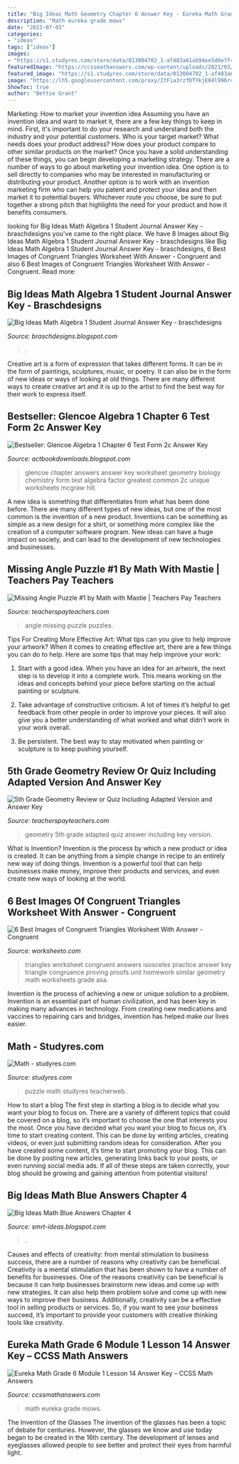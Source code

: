 ```yaml
---
title: "Big Ideas Math Geometry Chapter 6 Answer Key - Eureka Math Grade 6 Module 1 Lesson 14 Answer Key – Ccss Math Answers"
description: "Math eureka grade mows"
date: "2023-07-03"
categories:
- "ideas"
tags: ["ideas"]
images:
- "https://s1.studyres.com/store/data/013004702_1-af483a61ab94ee5d8e7f4c44aa923152-300x300.png"
featuredImage: "https://ccssmathanswers.com/wp-content/uploads/2021/03/Eureka-Math-Grade-6-Module-1-Lesson-14-Exit-Ticket-Answer-Key-18.png"
featured_image: "https://s1.studyres.com/store/data/013004702_1-af483a61ab94ee5d8e7f4c44aa923152-300x300.png"
image: "https://lh5.googleusercontent.com/proxy/ItFia3rzfDTYkjE04l996rcQlD9d9WGg0dH07RCV-Uhb_ncXgotPMqi6rorq_7W4t9DIrzQwCwGnEqOMjGpcyqf4I2rSmJ2OYQlcphH8TTKWvHy4p5ScpiqODIOtKiv-HSvVnizs172nbYlowlxsCw=w1200-h630-p-k-no-nu"
ShowToc: true
author: "Bettie Grant"
---
```



Marketing: How to market your invention idea
Assuming you have an invention idea and want to market it, there are a few key things to keep in mind. First, it's important to do your research and understand both the industry and your potential customers. Who is your target market? What needs does your product address? How does your product compare to other similar products on the market? Once you have a solid understanding of these things, you can begin developing a marketing strategy.
There are a number of ways to go about marketing your invention idea. One option is to sell directly to companies who may be interested in manufacturing or distributing your product. Another option is to work with an invention marketing firm who can help you patent and protect your idea and then market it to potential buyers. Whichever route you choose, be sure to put together a strong pitch that highlights the need for your product and how it benefits consumers.

	

		
looking for Big Ideas Math Algebra 1 Student Journal Answer Key - braschdesigns you've came to the right place. We have 8 Images about Big Ideas Math Algebra 1 Student Journal Answer Key - braschdesigns like Big Ideas Math Algebra 1 Student Journal Answer Key - braschdesigns, 6 Best Images of Congruent Triangles Worksheet With Answer - Congruent and also 6 Best Images of Congruent Triangles Worksheet With Answer - Congruent. Read more:
		
    
## Big Ideas Math Algebra 1 Student Journal Answer Key - Braschdesigns

<img loading=lazy src="https://lh5.googleusercontent.com/proxy/ItFia3rzfDTYkjE04l996rcQlD9d9WGg0dH07RCV-Uhb_ncXgotPMqi6rorq_7W4t9DIrzQwCwGnEqOMjGpcyqf4I2rSmJ2OYQlcphH8TTKWvHy4p5ScpiqODIOtKiv-HSvVnizs172nbYlowlxsCw=w1200-h630-p-k-no-nu" onerror="this.onerror=null;this.src='https://tse4.mm.bing.net/th?id=OIP.Qm5PQ4D_Trn4hzUBKC7qFAHaGE&amp;pid=15.1';" alt="Big Ideas Math Algebra 1 Student Journal Answer Key - braschdesigns">

_Source: braschdesigns.blogspot.com_

>. 

	

Creative art is a form of expression that takes different forms. It can be in the form of paintings, sculptures, music, or poetry. It can also be in the form of new ideas or ways of looking at old things. There are many different ways to create creative art and it is up to the artist to find the best way for their work to express itself.

    
## Bestseller: Glencoe Algebra 1 Chapter 6 Test Form 2c Answer Key

<img loading=lazy src="https://www.flaminke.com/wp-content/uploads/2018/09/glencoe-geometry-chapter-2-test-form-2c-answers-unique-glencoe-algebra-2-chapter-5-test-form-2c-answers-people-davidjoel-of-glencoe-geometry-chapter-2-test-form-2c-answers.jpg" onerror="this.onerror=null;this.src='https://tse1.mm.bing.net/th?id=OIP.80VuAML37AsBCki8P6SSawHaE7&amp;pid=15.1';" alt="Bestseller: Glencoe Algebra 1 Chapter 6 Test Form 2c Answer Key">

_Source: actbookdownloads.blogspot.com_

>glencoe chapter answers answer key worksheet geometry biology chemistry form test algebra factor greatest common 2c unique worksheets mcgraw hill. 

	

A new idea is something that differentiates from what has been done before. There are many different types of new ideas, but one of the most common is the invention of a new product. Inventions can be something as simple as a new design for a shirt, or something more complex like the creation of a computer software program. New ideas can have a huge impact on society, and can lead to the development of new technologies and businesses.

    
## Missing Angle Puzzle #1 By Math With Mastie | Teachers Pay Teachers

<img loading=lazy src="https://ecdn.teacherspayteachers.com/thumbitem/Missing-Angle-Puzzles-2185334-1500873573/original-2185334-1.jpg" onerror="this.onerror=null;this.src='https://tse1.mm.bing.net/th?id=OIP.thoQx2Gicv5zVfJdgeAOXwAAAA&amp;pid=15.1';" alt="Missing Angle Puzzle #1 by Math with Mastie | Teachers Pay Teachers">

_Source: teacherspayteachers.com_

>angle missing puzzle puzzles. 

	

Tips For Creating More Effective Art: What tips can you give to help improve your artwork?
When it comes to creating effective art, there are a few things you can do to help. Here are some tips that may help improve your work: 
1. Start with a good idea. When you have an idea for an artwork, the next step is to develop it into a complete work. This means working on the ideas and concepts behind your piece before starting on the actual painting or sculpture. 

2. Take advantage of constructive criticism. A lot of times it’s helpful to get feedback from other people in order to improve your pieces. It will also give you a better understanding of what worked and what didn’t work in your work overall. 

3. Be persistent. The best way to stay motivated when painting or sculpture is to keep pushing yourself.

    
## 5th Grade Geometry Review Or Quiz Including Adapted Version And Answer Key

<img loading=lazy src="https://ecdn.teacherspayteachers.com/thumbitem/5th-Grade-Geometry-Review-or-Quiz-Including-Adapted-Version-and-Answer-Key-1500873440/original-589033-3.jpg" onerror="this.onerror=null;this.src='https://tse4.mm.bing.net/th?id=OIP.n3gOFNYXmZAUWsjuvRM-oQAAAA&amp;pid=15.1';" alt="5th Grade Geometry Review or Quiz Including Adapted Version and Answer Key">

_Source: teacherspayteachers.com_

>geometry 5th grade adapted quiz answer including key version. 

	

What is Invention?
Invention is the process by which a new product or idea is created. It can be anything from a simple change in recipe to an entirely new way of doing things. Invention is a powerful tool that can help businesses make money, improve their products and services, and even create new ways of looking at the world.

    
## 6 Best Images Of Congruent Triangles Worksheet With Answer - Congruent

<img loading=lazy src="http://www.worksheeto.com/postpic/2015/10/4-5-practice-isosceles-triangles-answers_264481.jpg" onerror="this.onerror=null;this.src='https://tse3.mm.bing.net/th?id=OIP.P9wRn6pz4l5vLPyzxw4IswHaJh&amp;pid=15.1';" alt="6 Best Images of Congruent Triangles Worksheet With Answer - Congruent">

_Source: worksheeto.com_

>triangles worksheet congruent answers isosceles practice answer key triangle congruence proving proofs unit homework similar geometry math worksheets grade asa. 

	

Invention is the process of achieving a new or unique solution to a problem. Invention is an essential part of human civilization, and has been key in making many advances in technology. From creating new medications and vaccines to repairing cars and bridges, invention has helped make our lives easier.

    
## Math - Studyres.com

<img loading=lazy src="https://s1.studyres.com/store/data/013004702_1-af483a61ab94ee5d8e7f4c44aa923152-300x300.png" onerror="this.onerror=null;this.src='https://tse3.mm.bing.net/th?id=OIP.lT4C2WPjXSVOdtBrpR-6ewAAAA&amp;pid=15.1';" alt="Math - studyres.com">

_Source: studyres.com_

>puzzle math studyres teacherweb. 

	

How to start a blog
The first step in starting a blog is to decide what you want your blog to focus on. There are a variety of different topics that could be covered on a blog, so it’s important to choose the one that interests you the most. Once you have decided what you want your blog to focus on, it’s time to start creating content. This can be done by writing articles, creating videos, or even just submitting random ideas for consideration. After you have created some content, it’s time to start promoting your blog. This can be done by posting new articles, generating links back to your posts, or even running social media ads. If all of these steps are taken correctly, your blog should be growing and gaining attention from potential visitors!

    
## Big Ideas Math Blue Answers Chapter 4

<img loading=lazy src="https://image.slidesharecdn.com/2-141112095247-conversion-gate01/95/22-2-638.jpg?cb=1415786002" onerror="this.onerror=null;this.src='https://tse4.mm.bing.net/th?id=OIP.HdCLlPxlcOiK2lAmtFAWrAHaJl&amp;pid=15.1';" alt="Big Ideas Math Blue Answers Chapter 4">

_Source: smrt-ideas.blogspot.com_

>. 

	

Causes and effects of creativity: from mental stimulation to business success, there are a number of reasons why creativity can be beneficial.
Creativity is a mental stimulation that has been shown to have a number of benefits for businesses. One of the reasons creativity can be beneficial is because it can help businesses brainstorm new ideas and come up with new strategies. It can also help them problem solve and come up with new ways to improve their business. Additionally, creativity can be a effective tool in selling products or services. So, if you want to see your business succeed, it’s important to provide your customers with creative thinking tools like creativity.

    
## Eureka Math Grade 6 Module 1 Lesson 14 Answer Key – CCSS Math Answers

<img loading=lazy src="https://ccssmathanswers.com/wp-content/uploads/2021/03/Eureka-Math-Grade-6-Module-1-Lesson-14-Exit-Ticket-Answer-Key-18.png" onerror="this.onerror=null;this.src='https://tse4.mm.bing.net/th?id=OIP.WXFy-mMM7kx5Xm9QN-JqZQHaD8&amp;pid=15.1';" alt="Eureka Math Grade 6 Module 1 Lesson 14 Answer Key – CCSS Math Answers">

_Source: ccssmathanswers.com_

>math eureka grade mows. 

	

The Invention of the Glasses
The invention of the glasses has been a topic of debate for centuries. However, the glasses we know and use today began to be created in the 16th century. The development of lenses and eyeglasses allowed people to see better and protect their eyes from harmful light.

